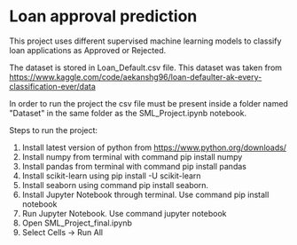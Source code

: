 # Loan approval prediction

This project uses different supervised machine learning models to classify loan applications as Approved or Rejected.

The dataset is stored in Loan_Default.csv file. This dataset was taken from https://www.kaggle.com/code/aekanshg96/loan-defaulter-ak-every-classification-ever/data

In order to run the project the csv file must be present inside a folder named "Dataset" in the same folder as the SML_Project.ipynb notebook.

Steps to run the project:
1. Install latest version of python from https://www.python.org/downloads/
2. Install numpy from terminal with command pip install numpy
3. Install pandas from terminal with command pip install pandas
4. Install scikit-learn using pip install -U scikit-learn
5. Install seaborn using command pip install seaborn.
6. Install Jupyter Notebook through terminal. Use command pip install notebook
7. Run Jupyter Notebook. Use command jupyter notebook
8. Open SML_Project_final.ipynb
9. Select Cells -> Run All

